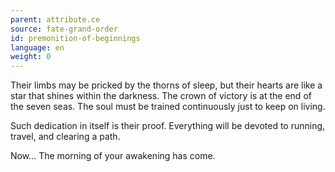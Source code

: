 ```yaml
---
parent: attribute.ce
source: fate-grand-order
id: premonition-of-beginnings
language: en
weight: 0
---
```


Their limbs may be pricked by the thorns of sleep, but their hearts are like a star that shines within the darkness.
The crown of victory is at the end of the seven seas.
The soul must be trained continuously just to keep on living.

Such dedication in itself is their proof.
Everything will be devoted to running, travel, and clearing a path.

Now… The morning of your awakening has come.
